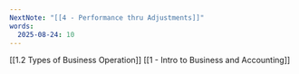 ```yaml
---
NextNote: "[[4 - Performance thru Adjustments]]"
words:
  2025-08-24: 10
---
```

[[1.2 Types of Business Operation]]
[[1 - Intro to Business and Accounting​]]